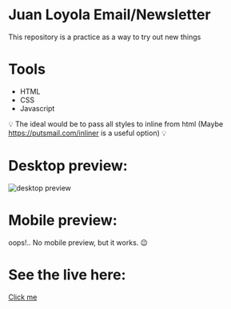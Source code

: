 # Juan Loyola Email/Newsletter
This repository is a practice as a way to try out new things

# Tools 
* HTML
* CSS
* Javascript

💡 The ideal would be to pass all styles to inline from html
(Maybe https://putsmail.com/inliner is a useful option) 💡

# Desktop preview:

<img src="https://i.imgur.com/BYwet2L.png" alt="desktop preview">

# Mobile preview:
oops!.. No mobile preview, but it works. 😉

# See the live here:
<a href="https://email-template-countdown.netlify.app" target="_blank">Click me</a>
